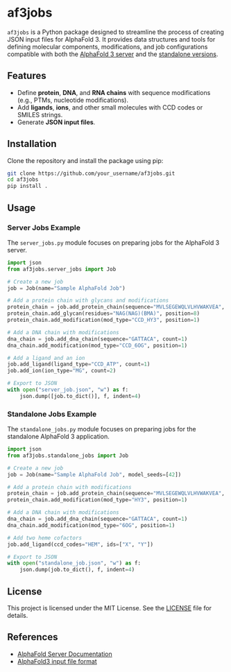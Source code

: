 # af3jobs

`af3jobs` is a Python package designed to streamline the process of creating JSON input files for AlphaFold 3.
It provides data structures and tools for defining molecular components, modifications, and job
configurations compatible with both the [AlphaFold 3 server](https://alphafoldserver.com/welcome) and the [standalone versions](https://github.com/google-deepmind/alphafold3).

## Features

- Define **protein**, **DNA**, and **RNA chains** with sequence modifications (e.g., PTMs, nucleotide modifications).
- Add **ligands**, **ions**, and other small molecules with CCD codes or SMILES strings.
- Generate **JSON input files**.

## Installation

Clone the repository and install the package using pip:

```bash
git clone https://github.com/your_username/af3jobs.git
cd af3jobs
pip install .
```

## Usage

### Server Jobs Example

The `server_jobs.py` module focuses on preparing jobs for the AlphaFold 3 server.

```python
import json
from af3jobs.server_jobs import Job

# Create a new job
job = Job(name="Sample AlphaFold Job")

# Add a protein chain with glycans and modifications
protein_chain = job.add_protein_chain(sequence="MVLSEGEWQLVLHVWAKVEA", count=2)
protein_chain.add_glycan(residues="NAG(NAG)(BMA)", position=8)
protein_chain.add_modification(mod_type="CCD_HY3", position=1)

# Add a DNA chain with modifications
dna_chain = job.add_dna_chain(sequence="GATTACA", count=1)
dna_chain.add_modification(mod_type="CCD_6OG", position=1)

# Add a ligand and an ion
job.add_ligand(ligand_type="CCD_ATP", count=1)
job.add_ion(ion_type="MG", count=2)

# Export to JSON
with open("server_job.json", "w") as f:
    json.dump([job.to_dict()], f, indent=4)
```

### Standalone Jobs Example

The `standalone_jobs.py` module focuses on preparing jobs for the standalone AlphaFold 3 application.

```python
import json
from af3jobs.standalone_jobs import Job

# Create a new job
job = Job(name="Sample AlphaFold Job", model_seeds=[42])

# Add a protein chain with modifications
protein_chain = job.add_protein_chain(sequence="MVLSEGEWQLVLHVWAKVEA", count=2)
protein_chain.add_modification(mod_type="HY3", position=1)

# Add a DNA chain with modifications
dna_chain = job.add_dna_chain(sequence="GATTACA", count=1)
dna_chain.add_modification(mod_type="6OG", position=1)

# Add two heme cofactors
job.add_ligand(ccd_codes="HEM", ids=["X", "Y"])

# Export to JSON
with open("standalone_job.json", "w") as f:
    json.dump(job.to_dict(), f, indent=4)
```

## License

This project is licensed under the MIT License. See the [LICENSE](LICENSE) file for details.

## References

- [AlphaFold Server Documentation](https://github.com/google-deepmind/alphafold/blob/main/server/README.md)
- [AlphaFold3 input file format](https://github.com/google-deepmind/alphafold3/blob/main/docs/input.md)

